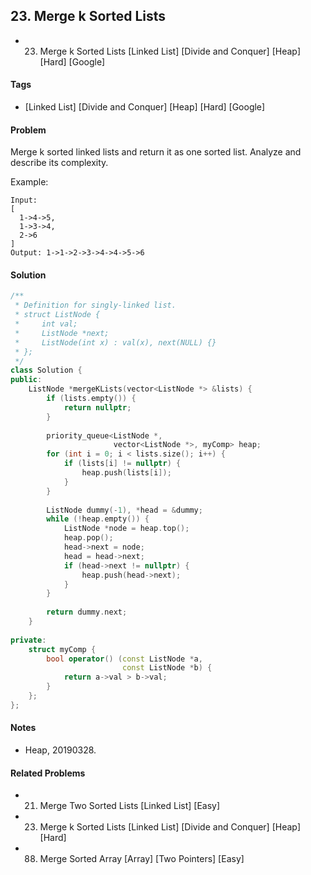 ## 23. Merge k Sorted Lists
- 23. Merge k Sorted Lists [Linked List] [Divide and Conquer] [Heap] [Hard] [Google]

#### Tags
- [Linked List] [Divide and Conquer] [Heap] [Hard] [Google]

#### Problem
Merge k sorted linked lists and return it as one sorted list. Analyze and describe its complexity.

Example:

    Input:
    [
      1->4->5,
      1->3->4,
      2->6
    ]
    Output: 1->1->2->3->4->4->5->6

#### Solution
``` C++
/**
 * Definition for singly-linked list.
 * struct ListNode {
 *     int val;
 *     ListNode *next;
 *     ListNode(int x) : val(x), next(NULL) {}
 * };
 */
class Solution {
public:
    ListNode *mergeKLists(vector<ListNode *> &lists) {
        if (lists.empty()) {
            return nullptr;
        }
        
        priority_queue<ListNode *, 
                       vector<ListNode *>, myComp> heap;
        for (int i = 0; i < lists.size(); i++) {
            if (lists[i] != nullptr) {
                heap.push(lists[i]);
            }
        }
        
        ListNode dummy(-1), *head = &dummy;
        while (!heap.empty()) {
            ListNode *node = heap.top();
            heap.pop();
            head->next = node;
            head = head->next;
            if (head->next != nullptr) {
                heap.push(head->next);
            }
        }
        
        return dummy.next;
    }
    
private:
    struct myComp {
        bool operator() (const ListNode *a, 
                         const ListNode *b) {
            return a->val > b->val;
        }
    };
};
```

#### Notes
- Heap, 20190328.

#### Related Problems
- 21. Merge Two Sorted Lists [Linked List] [Easy]
- 23. Merge k Sorted Lists [Linked List] [Divide and Conquer] [Heap] [Hard]
- 88. Merge Sorted Array [Array] [Two Pointers] [Easy]
